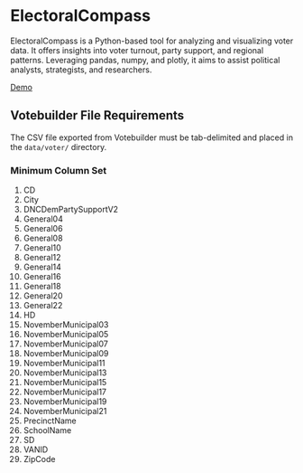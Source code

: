 # ElectoralCompass
ElectoralCompass is a Python-based tool for analyzing and visualizing voter data. It offers insights into voter turnout, party support, and regional patterns. Leveraging pandas, numpy, and plotly, it aims to assist political analysts, strategists, and researchers.

[Demo](Above%2060%20Support%20Score_turnout.html)

## Votebuilder File Requirements
The CSV file exported from Votebuilder must be tab-delimited and placed in the `data/voter/` directory.

### Minimum Column Set

1. CD
2. City
3. DNCDemPartySupportV2
4. General04
5. General06
6. General08
7. General10
8. General12
9. General14
10. General16
11. General18
12. General20
13. General22
14. HD
15. NovemberMunicipal03
16. NovemberMunicipal05
17. NovemberMunicipal07
18. NovemberMunicipal09
19. NovemberMunicipal11
20. NovemberMunicipal13
21. NovemberMunicipal15
22. NovemberMunicipal17
23. NovemberMunicipal19
24. NovemberMunicipal21
25. PrecinctName
26. SchoolName
27. SD
28. VANID
29. ZipCode
